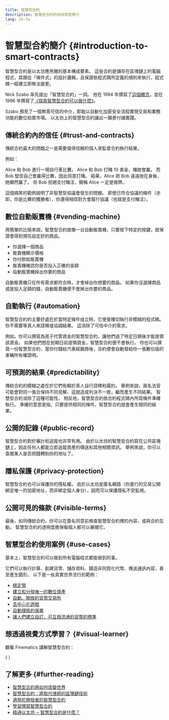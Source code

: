 ```yaml
---
title: 智慧型合約
description: 智慧型合約的非技術性簡介
lang: zh-tw
---
```


# 智慧型合約簡介 \{#introduction-to-smart-contracts}

智慧型合約是以太坊應用層的基本構成要素。 這些合約是儲存在區塊鏈上的電腦程式，其跟從「條件式」的設計邏輯，且保證依程式碼所定義的規則來執行，程式碼一經建立即無法變更。

Nick Szabo 率先提出「智慧型合約」一詞。 他在 1994 年撰寫了[這個概念](https://www.fon.hum.uva.nl/rob/Courses/InformationInSpeech/CDROM/Literature/LOTwinterschool2006/szabo.best.vwh.net/smart.contracts.html)，並在 1996 年撰寫了[《探索智慧型合約可以做什麼》](https://www.fon.hum.uva.nl/rob/Courses/InformationInSpeech/CDROM/Literature/LOTwinterschool2006/szabo.best.vwh.net/smart_contracts_2.html)。

Szabo 預見了一個無需可信的中介，即能以自動化加密安全流程實現交易和業務功能的數位拍賣市場。 以太坊上的智慧型合約讓此一願景付諸實踐。

## 傳統合約內的信任 \{#trust-and-contracts}

傳統合約最大的問題之一是需要值得信賴的個人來監督合約執行結果。

例如：

Alice 和 Bob 進行一場自行車比賽。 Alice 和 Bob 打賭 10 美金，賭她會鸁。 而 Bob 堅信自己會鸁得比賽，因此同意打賭。 結果，Alice 把 Bob 遠遠抛在身後，她顯然鸁了。 但 Bob 拒絕支付賭注，聲稱 Alice 一定是做弊。

這個搞笑的範例說明了非智慧型協議會發生的問題。 即使已符合協議的條件（亦即，你是比賽的獲勝者），你還得相信對方會履行協議（也就是支付賭注）。

## 數位自動販賣機 \{#vending-machine}

用簡單的比喻來說，智慧型合約就像一台自動販賣機，只要按下特定的按鍵，就保證會得到預先設定好的商品。

- 你選擇一個商品
- 販賣機顯示價格
- 你付款給販賣機
- 販賣機確認你是否投入正確的金額
- 自動販賣機掉出你要的商品

自動販賣機只在所有需求都符合時，才會掉出你想要的商品。 如果你沒選擇商品或是投入足額的錢，自動販賣機便不會掉出你要的商品。

## 自動執行 \{#automation}

智慧型合約的主要好處在於當特定條件成立時，它便會確切執行非模糊的程式碼。 你不需要等真人來詮釋或協調結果。 這消除了可信中介的需求。

例如，你可以撰寫為孩子代管資金的智慧型合約，讓他們過了特定日期後才能提領該資金。 如果他們想在到期日前提領資金，智慧型合約便不會執行。 你也可以撰寫一份智慧型合約，當你付錢給汽車經銷商後，合約便會自動發給你一張數位版的車輛所有權證明。

## 可預測的結果 \{#predictability}

傳統合約的模糊之處在於它們有賴於真人自行詮釋和履約。 舉例來說，兩名法官可能會對同一張合保持不同見解，這就造成判決不一致，繼而產生不同結果。 智慧型合約消除了這種可能性。 相反地，智慧型合約依合約程式碼內所寫條件準確執行。 準確的意思是指，只要提供相同的條件，智慧型合約就會產生相同的結果。

## 公開的記錄 \{#public-record}

智慧型合約對於審計和追蹤也非常有用。 由於以太坊的智慧型合約寫在公共區塊鏈上，因此任何人都能立即追蹤資產的傳送和其他相關資訊。 舉例來說，你可以查閱某人是否把錢轉到你的地址了。

## 隱私保護 \{#privacy-protection}

智慧型合約也可以保護你的隱私權。 由於以太坊是匿名網路（你進行的交易公開綁定唯一的加密地址，而非綁定個人身分），因而可以保護隱私不受監視。

## 公開可見的條款 \{#visible-terms}

最後，如同傳統合約，你可以在簽名同意前檢查智慧型合約裡的內容，或與合約互動。 智慧型合約的透明度擔保每個人都可以審閱它。

## 智慧型合約使用案例 \{#use-cases}

基本上，智慧型合約可以做到所有電腦程式都能做到的事。

它們可以執行計算、創建貨幣、儲存資料、鑄造非同質化代幣、傳送通訊內容，甚至產生圖形。 以下是一些真實世界流行的範例：

- [穩定幣](/stablecoins/)
- [建立和分發唯一的數位資產](/nft/)
- [自動、開放的貨幣交易所](/get-eth/#dex)
- [去中心化遊戲](/dapps/?category=gaming)
- [自動理賠的保單](https://etherisc.com/)
- [讓人們建立自訂、可互相流通的貨幣的標準](/developers/docs/standards/tokens/)

## 想透過視覺方式學習？ \{#visual-learner}

觀看 Finematics 講解智慧型合約：

{
	<YouTube id="pWGLtjG-F5c" />
}

## 了解更多 \{#further-reading}

- [智慧型合約將如何改變世界](https://www.youtube.com/watch?v=pA6CGuXEKtQ)
- [智慧型合約：將取代律師的區塊鏈技術](https://blockgeeks.com/guides/smart-contracts/)
- [適用於開發者的智慧型合約](/developers/docs/smart-contracts/)
- [學習撰寫智慧型合約](/developers/learning-tools/)
- [精通以太坊 ─ 智慧型合約是什麼？](https://github.com/ethereumbook/ethereumbook/blob/develop/07smart-contracts-solidity.asciidoc#what-is-a-smart-contract)
